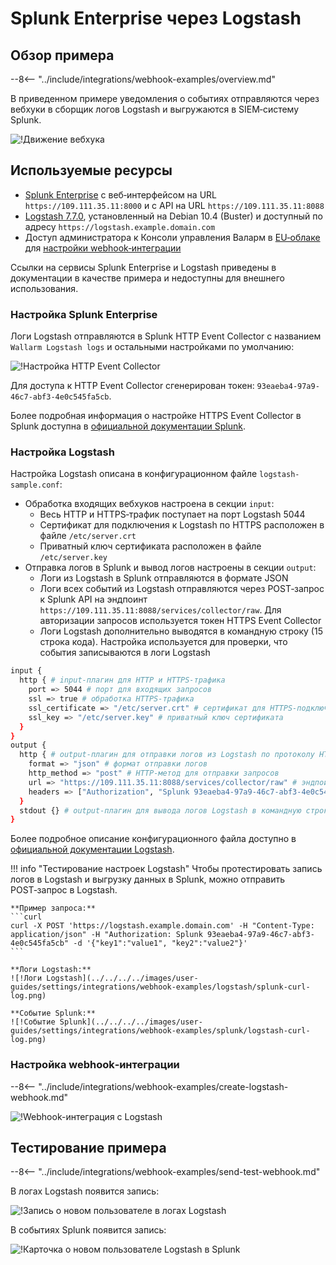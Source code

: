 # Splunk Enterprise через Logstash

## Обзор примера

--8<-- "../include/integrations/webhook-examples/overview.md"

В приведенном примере уведомления о событиях отправляются через вебхуки в сборщик логов Logstash и выгружаются в SIEM‑систему Splunk.

![!Движение вебхука](../../../../images/user-guides/settings/integrations/webhook-examples/logstash/splunk-scheme.png)

## Используемые ресурсы

* [Splunk Enterprise](#настройка-splunk-enterprise) с веб‑интерфейсом на URL `https://109.111.35.11:8000` и с API на URL `https://109.111.35.11:8088`
* [Logstash 7.7.0](#настройка-logstash), установленный на Debian 10.4 (Buster) и доступный по адресу `https://logstash.example.domain.com`
* Доступ администратора к Консоли управления Валарм в [EU‑облаке](https://my.wallarm.com) для [настройки webhook‑интеграции](#настройка-webhookинтеграции)

Ссылки на сервисы Splunk Enterprise и Logstash приведены в документации в качестве примера и недоступны для внешнего использования.

### Настройка Splunk Enterprise

Логи Logstash отправляются в Splunk HTTP Event Collector с названием `Wallarm Logstash logs` и остальными настройками по умолчанию:

![!Настройка HTTP Event Collector](../../../../images/user-guides/settings/integrations/webhook-examples/splunk/logstash-setup.png)

Для доступа к HTTP Event Collector сгенерирован токен: `93eaeba4-97a9-46c7-abf3-4e0c545fa5cb`.

Более подробная информация о настройке HTTPS Event Collector в Splunk доступна в [официальной документации Splunk](https://docs.splunk.com/Documentation/Splunk/8.0.5/Data/UsetheHTTPEventCollector).

### Настройка Logstash

Настройка Logstash описана в конфигурационном файле `logstash-sample.conf`:

* Обработка входящих вебхуков настроена в секции `input`:
    * Весь HTTP и HTTPS‑трафик поступает на порт Logstash 5044
    * Сертификат для подключения к Logstash по HTTPS расположен в файле `/etc/server.crt`
    * Приватный ключ сертификата расположен в файле `/etc/server.key`
* Отправка логов в Splunk и вывод логов настроены в секции `output`:
    * Логи из Logstash в Splunk отправляются в формате JSON
    * Логи всех событий из Logstash отправляются через POST‑запрос к Splunk API на эндпоинт `https://109.111.35.11:8088/services/collector/raw`. Для авторизации запросов используется токен HTTPS Event Collector
    * Логи Logstash дополнительно выводятся в командную строку (15 строка кода). Настройка используется для проверки, что события записываются в логи Logstash

```bash linenums="1"
input {
  http { # input‑плагин для HTTP и HTTPS‑трафика
    port => 5044 # порт для входящих запросов
    ssl => true # обработка HTTPS‑трафика
    ssl_certificate => "/etc/server.crt" # сертификат для HTTPS‑подключения
    ssl_key => "/etc/server.key" # приватный ключ сертификата
  }
}
output {
  http { # output‑плагин для отправки логов из Logstash по протоколу HTTP/HTTPS
    format => "json" # формат отправки логов 
    http_method => "post" # HTTP‑метод для отправки запросов
    url => "https://109.111.35.11:8088/services/collector/raw" # эндпоинт для отправки HTTP‑запросов
    headers => ["Authorization", "Splunk 93eaeba4-97a9-46c7-abf3-4e0c545fa5cb"] # HTTP‑заголовки для авторизации запросов
  }
  stdout {} # output‑плагин для вывода логов Logstash в командную строку
}
```

Более подробное описание конфигурационного файла доступно в [официальной документации Logstash](https://www.elastic.co/guide/en/logstash/current/configuration-file-structure.html).

!!! info "Тестирование настроек Logstash"
    Чтобы протестировать запись логов в Logstash и выгрузку данных в Splunk, можно отправить POST‑запрос в Logstash.

    **Пример запроса:**
    ```curl
    curl -X POST 'https://logstash.example.domain.com' -H "Content-Type: application/json" -H "Authorization: Splunk 93eaeba4-97a9-46c7-abf3-4e0c545fa5cb" -d '{"key1":"value1", "key2":"value2"}'
    ```

    **Логи Logstash:**
    ![!Логи Logstash](../../../../images/user-guides/settings/integrations/webhook-examples/logstash/splunk-curl-log.png)

    **Событие Splunk:**
    ![!Событие Splunk](../../../../images/user-guides/settings/integrations/webhook-examples/splunk/logstash-curl-log.png)

### Настройка webhook‑интеграции

--8<-- "../include/integrations/webhook-examples/create-logstash-webhook.md"

![!Webhook-интеграция с Logstash](../../../../images/user-guides/settings/integrations/webhook-examples/logstash/add-webhook-integration.png)

## Тестирование примера

--8<-- "../include/integrations/webhook-examples/send-test-webhook.md"

В логах Logstash появится запись:

![!Запись о новом пользователе в логах Logstash](../../../../images/user-guides/settings/integrations/webhook-examples/logstash/splunk-user-log.png)

В событиях Splunk появится запись:

![!Карточка о новом пользователе Logstash в Splunk](../../../../images/user-guides/settings/integrations/webhook-examples/splunk/logstash-user.png)